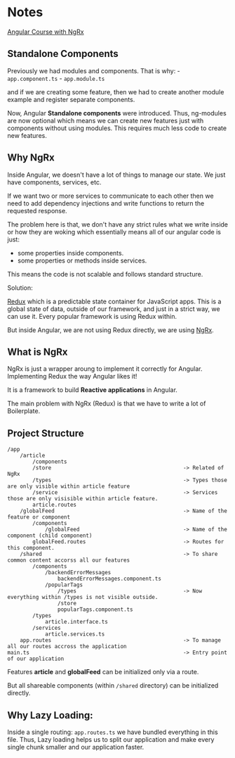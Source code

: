 # Notes

[Angular Course with NgRx](https://www.youtube.com/watch?v=vcfZ0EQpYTA)

## Standalone Components

Previously we had modules and components. That is why: - `app.component.ts` - `app.module.ts`

and if we are creating some feature, then we had to create another module example and register separate components.

Now, Angular **Standalone components** were introduced. Thus, ng-modules are now optional which means we can create new features just with components without using modules. This requires much less code to create new features.

## Why NgRx

Inside Angular, we doesn't have a lot of things to manage our state. We just have components, services, etc.

If we want two or more services to communicate to each other then we need to add dependency injections and write functions to return the requested response.

The problem here is that, we don't have any strict rules what we write inside or how they are woking which essentially means all of our angular code is just:

- some properties inside components.
- some properties or methods inside services.

This means the code is not scalable and follows standard structure.

Solution:

[Redux](https://redux.js.org/) which is a predictable state container for JavaScript apps. This is a global state of data, outside of our framework, and just in a strict way, we can use it. Every popular framework is using Redux within.

But inside Angular, we are not using Redux directly, we are using [NgRx](https://ngrx.io/guide/store).

## What is NgRx

NgRx is just a wrapper aroung to implement it correctly for Angular. Implementing Redux the way Angular likes it!

It is a framework to build **Reactive applications** in Angular.

The main problem with NgRx (Redux) is that we have to write a lot of Boilerplate.

## Project Structure

```
/app
    /article
        /components
        /store                                          -> Related of NgRx
        /types                                          -> Types those are only visible within article feature
        /service                                        -> Services those are only visisible within article feature.
        article.routes
    /globalFeed                                         -> Name of the feature or component
        /components
            /globalFeed                                 -> Name of the component (child component)
        globalFeed.routes                               -> Routes for this component.
    /shared                                             -> To share common content accorss all our features
        /components
            /backendErrorMessages
                backendErrorMessages.component.ts
            /popularTags
                /types                                  -> Now everything within /types is not visible outside.
                /store
                popularTags.component.ts
        /types
            article.interface.ts
        /services
            article.services.ts
    app.routes                                          -> To manage all our routes accross the application
main.ts                                                 -> Entry point of our application
```

Features **article** and **globalFeed** can be initialized only via a route.

But all shareable components (within `/shared` directory) can be initialized directly.

## Why Lazy Loading:

Inside a single routing: `app.routes.ts` we have bundled everything in this file. Thus, Lazy loading helps us to split our application and make every single chunk smaller and our application faster.

